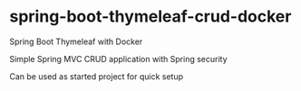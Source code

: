 # spring-boot-thymeleaf-crud-docker
Spring Boot Thymeleaf with Docker

Simple Spring MVC CRUD application with Spring security

Can be used as started project for quick setup